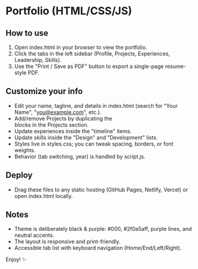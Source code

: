 Portfolio (HTML/CSS/JS)
====================================

How to use
----------
1) Open index.html in your browser to view the portfolio.
2) Click the tabs in the left sidebar (Profile, Projects, Experiences, Leadership, Skills).
3) Use the "Print / Save as PDF" button to export a single-page resume-style PDF.

Customize your info
-------------------
- Edit your name, tagline, and details in index.html (search for "Your Name", "you@example.com", etc.).
- Add/remove Projects by duplicating the <article class="card project"> blocks in the Projects section.
- Update experiences inside the "timeline" items.
- Update skills inside the "Design" and "Development" lists.
- Styles live in styles.css; you can tweak spacing, borders, or font weights.
- Behavior (tab switching, year) is handled by script.js.

Deploy
------
- Drag these files to any static hosting (GitHub Pages, Netlify, Vercel) or open index.html locally.

Notes
-----
- Theme is deliberately black & purple: #000, #2f0a5aff, purple lines, and neutral accents.
- The layout is responsive and print-friendly.
- Accessible tab list with keyboard navigation (Home/End/Left/Right).

Enjoy! ✨
